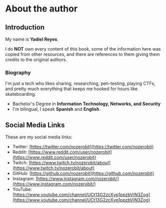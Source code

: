 # About the author

## Introduction

My name is **Yadiel Reyes**.

I do **NOT** own every content of this book, some of the information here was copied from other resources, and there are references to them giving them credits to the original authors.

### Biography

I'm just a tech who likes sharing, researching, pen-testing, playing CTFs, and pretty much everything that keeps me hooked for hours like skateboarding.

* Bachelor's Degree in **Information Technology, Networks, and Security**
* I'm bilingual, I speak **Spanish** and **English**.

## Social Media Links

These are my social media links:

* Twitter: [https://twitter.com/nozerobit](https://twitter.com/nozerobit)
* Reddit: [https://www.reddit.com/user/nozerobit](https://www.reddit.com/user/nozerobit)
* Twitch: [https://www.twitch.tv/nozerobit/about](https://www.twitch.tv/nozerobit/about)
* GitHub: [https://github.com/nozerobit](https://github.com/nozerobit)
* Instagram: [https://www.instagram.com/nozerobit/](https://www.instagram.com/nozerobit/)
* YouTube: [https://www.youtube.com/channel/UCt13G2zcXyp1ppzbViN3Zog](https://www.youtube.com/channel/UCt13G2zcXyp1ppzbViN3Zog)
